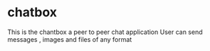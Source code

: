 # chatbox
This is the chantbox a peer to peer chat application
User can send messages , images and files of any format 
